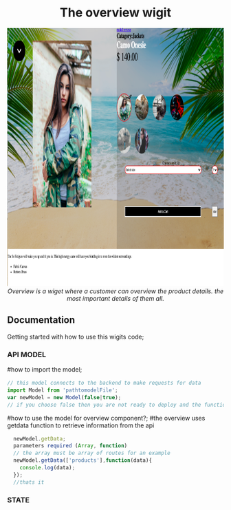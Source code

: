 <h1 align="center"> The overview wigit</h1>

<p align="center">
  <img src="./overview.png" alt="overviewimg" width="800px" height="600px"/>
  <br>
  <i>Overview is a wiget where a customer can overview the product details. the most important details of them all.
  </i>
  <br>
</p>

## Documentation
Getting started with how to use this wigits code;


### API MODEL

#how to import the model;

```javascript
// this model connects to the backend to make requests for data
import Model from 'pathtomodelFile';
var newModel = new Model(false|true);
// if you choose false then you are not ready to deploy and the functionality may be slightly diffrent.

```
#how to use the model for overview component?;
#the overview uses getdata function to retrieve information from the api
```javascript
  newModel.getData;
  parameters required (Array, function)
  // the array must be array of routes for an example
  newModel.getData(['products'],function(data){
    console.log(data);
  });
  //thats it
```

### STATE




